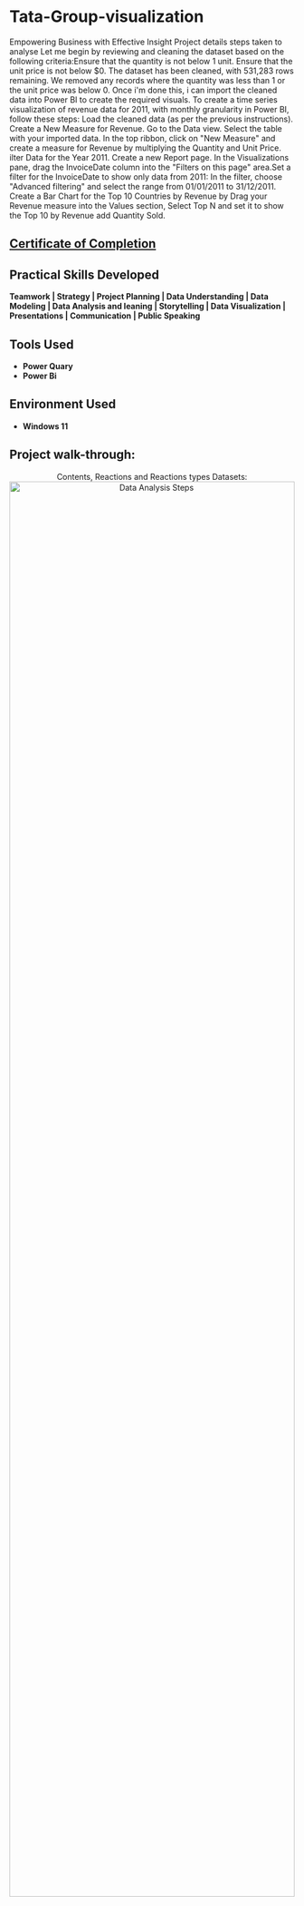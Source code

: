 # Tata-Group-visualization
Empowering Business with Effective Insight 
Project details steps taken to analyse Let me begin by reviewing and cleaning the dataset based on the following criteria:Ensure that the quantity is not below 1 unit.
Ensure that the unit price is not below $0. The dataset has been cleaned, with 531,283 rows remaining. We removed any records where the quantity was less than 1 or the unit price was below 0. Once i'm done this, i can import the cleaned data into Power BI to create the required visuals. To create a time series visualization of revenue data for 2011, with monthly granularity in Power BI, follow these steps: Load the cleaned data (as per the previous instructions). Create a New Measure for Revenue. Go to the Data view. Select the table with your imported data. In the top ribbon, click on "New Measure" and create a measure for Revenue by multiplying the Quantity and Unit Price. ilter Data for the Year 2011. Create a new Report page. In the Visualizations pane, drag the InvoiceDate column into the "Filters on this page" area.Set a filter for the InvoiceDate to show only data from 2011: In the filter, choose "Advanced filtering" and select the range from 01/01/2011 to 31/12/2011.
Create a Bar Chart for the Top 10 Countries by Revenue by Drag your Revenue measure into the Values section, Select Top N and set it to show the Top 10 by Revenue add Quantity Sold.



#### [<h2>Certificate of Completion</h2>](https://forage-uploads-prod.s3.amazonaws.com/completion-certificates/Tata/MyXvBcppsW2FkNYCX_Tata%20Group_CwhEAuevvJsafxPg6_1727284227103_completion_certificate.pdf)

<h2>Practical Skills Developed</h2>

<b> Teamwork | Strategy | Project Planning | Data Understanding | Data Modeling | Data Analysis and leaning | Storytelling | Data Visualization | Presentations | Communication | Public Speaking </b> 

<h2>Tools Used</h2>

- <b>Power Quary</b>
- <b> Power Bi</b> 

<h2>Environment Used </h2>

- <b>Windows 11</b>

<h2>Project walk-through:</h2>

<p align="center">
Contents, Reactions and Reactions types Datasets: <br/>
<img src="https://i.imgur.com/D9nt71S.png" height="80%" width="100%" alt="Data Analysis Steps"/>
<br />
<br />
Merge all datasets into one excel sheet. Group columns according to common columns. Cleane data by removing rows that have values which are missing, changing the data type of some values within a column, and removing columns which are not relevant to this task. Model data by using "vlookup" and "sum if" to define relationships. <br/>

  <img src="https://i.imgur.com/ubUeQzg.png" height="80%" width="80%" alt="Data analysis steps"/>
<br />
<br />
Use "SUMIF" to sum them up to obtain the TOP 5 categories: <br/>
<img src="https://i.imgur.com/7hHfj7d.png" height="80%" width="80%" alt="Data analysis steps"/>
<br />
<br />
Insights are drawn from the cleaned data to design a Visualised powerpoint for presentation.:  <br/>
<img src="https://i.imgur.com/crSyx3J.png" height="80%" width="80%" alt="Data analysis steps"/>
<br />
<br />

Insights are drawn from the cleaned data to design a Visualised powerpoint for presentation.:  <br/>
<img src="https://i.imgur.com/lIdXQ0e.png" height="80%" width="80%" alt="Data analysis steps"/>
<br />
<br />
<!--
 ```diff
- text in red
+ text in green
! text in orange
# text in gray
@@ text in purple (and bold)@@
```
--!>
